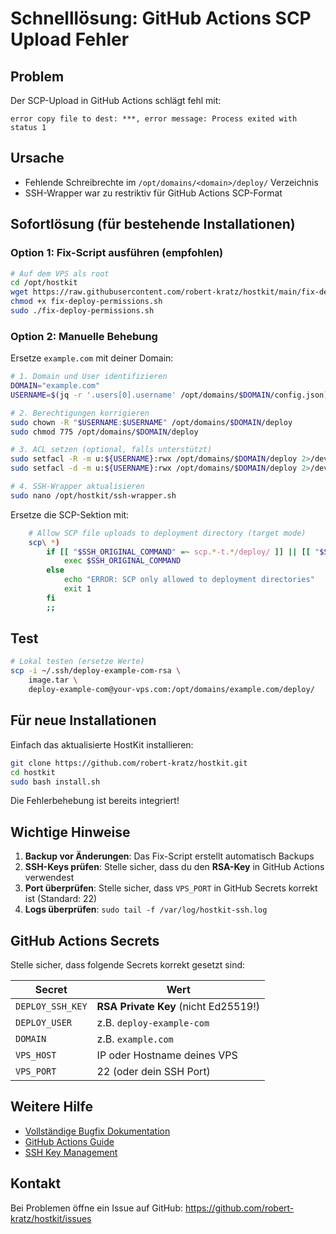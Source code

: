 # Schnelllösung: GitHub Actions SCP Upload Fehler

## Problem
Der SCP-Upload in GitHub Actions schlägt fehl mit:
```
error copy file to dest: ***, error message: Process exited with status 1
```

## Ursache
- Fehlende Schreibrechte im `/opt/domains/<domain>/deploy/` Verzeichnis
- SSH-Wrapper war zu restriktiv für GitHub Actions SCP-Format

## Sofortlösung (für bestehende Installationen)

### Option 1: Fix-Script ausführen (empfohlen)

```bash
# Auf dem VPS als root
cd /opt/hostkit
wget https://raw.githubusercontent.com/robert-kratz/hostkit/main/fix-deploy-permissions.sh
chmod +x fix-deploy-permissions.sh
sudo ./fix-deploy-permissions.sh
```

### Option 2: Manuelle Behebung

Ersetze `example.com` mit deiner Domain:

```bash
# 1. Domain und User identifizieren
DOMAIN="example.com"
USERNAME=$(jq -r '.users[0].username' /opt/domains/$DOMAIN/config.json)

# 2. Berechtigungen korrigieren
sudo chown -R "$USERNAME:$USERNAME" /opt/domains/$DOMAIN/deploy
sudo chmod 775 /opt/domains/$DOMAIN/deploy

# 3. ACL setzen (optional, falls unterstützt)
sudo setfacl -R -m u:${USERNAME}:rwx /opt/domains/$DOMAIN/deploy 2>/dev/null || true
sudo setfacl -d -m u:${USERNAME}:rwx /opt/domains/$DOMAIN/deploy 2>/dev/null || true

# 4. SSH-Wrapper aktualisieren
sudo nano /opt/hostkit/ssh-wrapper.sh
```

Ersetze die SCP-Sektion mit:

```bash
    # Allow SCP file uploads to deployment directory (target mode)
    scp\ *)
        if [[ "$SSH_ORIGINAL_COMMAND" =~ scp.*-t.*/deploy/ ]] || [[ "$SSH_ORIGINAL_COMMAND" =~ scp.*-t.*deploy/ ]]; then
            exec $SSH_ORIGINAL_COMMAND
        else
            echo "ERROR: SCP only allowed to deployment directories"
            exit 1
        fi
        ;;
```

## Test

```bash
# Lokal testen (ersetze Werte)
scp -i ~/.ssh/deploy-example-com-rsa \
    image.tar \
    deploy-example-com@your-vps.com:/opt/domains/example.com/deploy/
```

## Für neue Installationen

Einfach das aktualisierte HostKit installieren:

```bash
git clone https://github.com/robert-kratz/hostkit.git
cd hostkit
sudo bash install.sh
```

Die Fehlerbehebung ist bereits integriert!

## Wichtige Hinweise

1. **Backup vor Änderungen**: Das Fix-Script erstellt automatisch Backups
2. **SSH-Keys prüfen**: Stelle sicher, dass du den **RSA-Key** in GitHub Actions verwendest
3. **Port überprüfen**: Stelle sicher, dass `VPS_PORT` in GitHub Secrets korrekt ist (Standard: 22)
4. **Logs überprüfen**: `sudo tail -f /var/log/hostkit-ssh.log`

## GitHub Actions Secrets

Stelle sicher, dass folgende Secrets korrekt gesetzt sind:

| Secret | Wert |
|--------|------|
| `DEPLOY_SSH_KEY` | **RSA Private Key** (nicht Ed25519!) |
| `DEPLOY_USER` | z.B. `deploy-example-com` |
| `DOMAIN` | z.B. `example.com` |
| `VPS_HOST` | IP oder Hostname deines VPS |
| `VPS_PORT` | 22 (oder dein SSH Port) |

## Weitere Hilfe

- [Vollständige Bugfix Dokumentation](./BUGFIX_SCP_UPLOAD_PERMISSIONS.md)
- [GitHub Actions Guide](./GITHUB_ACTIONS_DEPLOYMENT.md)
- [SSH Key Management](./SSH_KEY_MANAGEMENT.md)

## Kontakt

Bei Problemen öffne ein Issue auf GitHub:
https://github.com/robert-kratz/hostkit/issues
